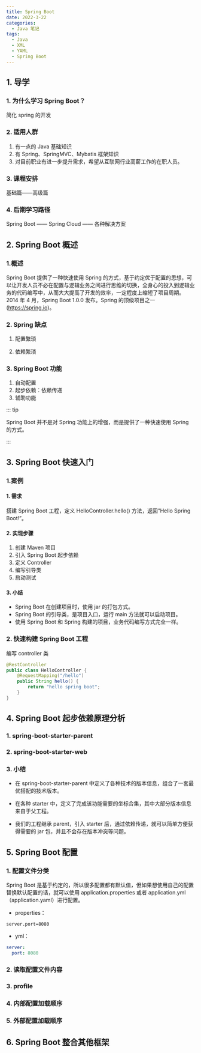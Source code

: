 ```yaml
---
title: Spring Boot
date: 2022-3-22
categories:
  - Java 笔记
tags:
  - Java
  - XML
  - YAML
  - Spring Boot
---
```


## 1. 导学

### 1. 为什么学习 Spring Boot？

简化 spring 的开发

### 2. 适用人群

1. 有一点的 Java 基础知识
2. 有 Spring、SpringMVC、Mybatis 框架知识
3. 对目前职业有进一步提升需求，希望从互联网行业高薪工作的在职人员。

### 3. 课程安排

基础篇——高级篇

### 4. 后期学习路径

Spring Boot —— Spring Cloud —— 各种解决方案

## 2. Spring Boot 概述

### 1.概述

Spring Boot 提供了一种快速使用 Spring 的方式，基于约定优于配置的思想，可以让开发人员不必在配置与逻辑业务之间进行思维的切换，全身心的投入到逻辑业务的代码编写中，从而大大提高了开发的效率，一定程度上缩短了项目周期。2014 年 4 月，Spring Boot 1.0.0 发布。Spring 的顶级项目之一(<https://spring.io>)。

### 2. Spring 缺点

1. 配置繁琐

2. 依赖繁琐

### 3. Spring Boot 功能

1. 自动配置
2. 起步依赖：依赖传递
3. 辅助功能

::: tip

Spring Boot 并不是对 Spring 功能上的增强，而是提供了一种快速使用 Spring 的方式。

:::

## 3. Spring Boot 快速入门

### 1.案例

#### 1. 需求

搭建 Spring Boot 工程，定义 HelloController.hello() 方法，返回”Hello Spring Boot!”。

#### 2. 实现步骤

1. 创建 Maven 项目
2. 引入 Spring Boot 起步依赖
3. 定义 Controller
4. 编写引导类
5. 启动测试

#### 3. 小结

- Spring Boot 在创建项目时，使用 jar 的打包方式。
- Spring Boot 的引导类，是项目入口，运行 main 方法就可以启动项目。
- 使用 Spring Boot 和 Spring 构建的项目，业务代码编写方式完全一样。

### 2. 快速构建 Spring Boot 工程

编写 controller 类

```java
@RestController
public class HelloController {
    @RequestMapping("/hello")
    public String hello() {
        return "hello spring boot";
    }
}
```

## 4. Spring Boot 起步依赖原理分析

### 1. spring-boot-starter-parent

### 2. spring-boot-starter-web

### 3. 小结

- 在 spring-boot-starter-parent 中定义了各种技术的版本信息，组合了一套最优搭配的技术版本。

- 在各种 starter 中，定义了完成该功能需要的坐标合集，其中大部分版本信息来自于父工程。

- 我们的工程继承 parent，引入 starter 后，通过依赖传递，就可以简单方便获得需要的 jar 包，并且不会存在版本冲突等问题。

## 5. Spring Boot 配置

### 1. 配置文件分类

Spring Boot 是基于约定的，所以很多配置都有默认值，但如果想使用自己的配置替换默认配置的话，就可以使用 application.properties 或者 application.yml （application.yaml）进行配置。

- properties：

```properties
server.port=8080
```

- yml：

```yaml
server:
  port: 8080
```

### 2. 读取配置文件内容

### 3. profile

### 4. 内部配置加载顺序

### 5. 外部配置加载顺序

## 6. Spring Boot 整合其他框架
